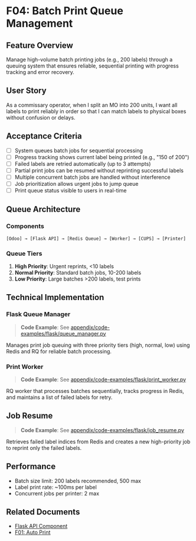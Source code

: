 # F04: Batch Print Queue Management

## Feature Overview
Manage high-volume batch printing jobs (e.g., 200 labels) through a queuing system that ensures reliable, sequential printing with progress tracking and error recovery.

## User Story
As a commissary operator, when I split an MO into 200 units, I want all labels to print reliably in order so that I can match labels to physical boxes without confusion or delays.

## Acceptance Criteria
- [ ] System queues batch jobs for sequential processing
- [ ] Progress tracking shows current label being printed (e.g., "150 of 200")
- [ ] Failed labels are retried automatically (up to 3 attempts)
- [ ] Partial print jobs can be resumed without reprinting successful labels
- [ ] Multiple concurrent batch jobs are handled without interference
- [ ] Job prioritization allows urgent jobs to jump queue
- [ ] Print queue status visible to users in real-time

## Queue Architecture

### Components
```
[Odoo] → [Flask API] → [Redis Queue] → [Worker] → [CUPS] → [Printer]
```

### Queue Tiers
1. **High Priority**: Urgent reprints, <10 labels
2. **Normal Priority**: Standard batch jobs, 10-200 labels  
3. **Low Priority**: Large batches >200 labels, test prints

## Technical Implementation

### Flask Queue Manager

> **Code Example**: See [appendix/code-examples/flask/queue_manager.py](../../../appendix/code-examples/flask/queue_manager.py)

Manages print job queuing with three priority tiers (high, normal, low) using Redis and RQ for reliable batch processing.

### Print Worker

> **Code Example**: See [appendix/code-examples/flask/print_worker.py](../../../appendix/code-examples/flask/print_worker.py)

RQ worker that processes batches sequentially, tracks progress in Redis, and maintains a list of failed labels for retry.

## Job Resume

> **Code Example**: See [appendix/code-examples/flask/job_resume.py](../../../appendix/code-examples/flask/job_resume.py)

Retrieves failed label indices from Redis and creates a new high-priority job to reprint only the failed labels.

## Performance
- Batch size limit: 200 labels recommended, 500 max
- Label print rate: ~100ms per label
- Concurrent jobs per printer: 2 max

## Related Documents
- [Flask API Component](../components/flask-api.md)
- [F01: Auto Print](F01-auto-print-on-mo-split.md)